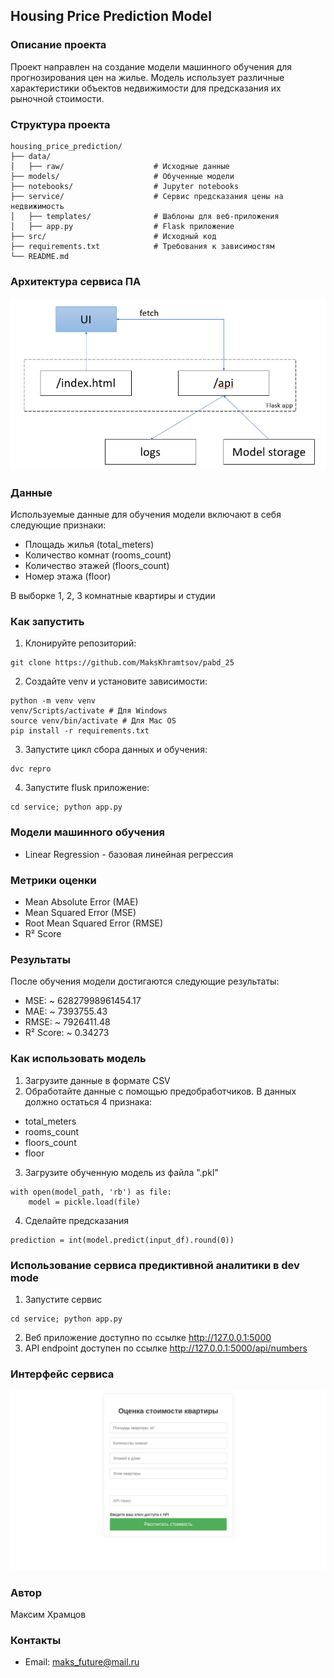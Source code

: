 ## Housing Price Prediction Model

### Описание проекта
Проект направлен на создание модели машинного обучения для прогнозирования цен на жилье. Модель использует различные характеристики объектов недвижимости для предсказания их рыночной стоимости.

### Структура проекта
```
housing_price_prediction/
├── data/
│   ├── raw/                    # Исходные данные
├── models/                     # Обученные модели
├── notebooks/                  # Jupyter notebooks
├── service/                    # Сервис предсказания цены на недвижимость
│   ├── templates/              # Шаблоны для веб-приложения
│   ├── app.py                  # Flask приложение
├── src/                        # Исходный код
├── requirements.txt            # Требования к зависимостям
└── README.md
```

### Архитектура сервиса ПА
![](img/arch.png)

### Данные
Используемые данные для обучения модели включают в себя следующие признаки:
* Площадь жилья (total_meters)
* Количество комнат (rooms_count)
* Количество этажей (floors_count)
* Номер этажа (floor)


В выборке 1, 2, 3 комнатные квартиры и студии


### Как запустить
1. Клонируйте репозиторий:
```
git clone https://github.com/MaksKhramtsov/pabd_25
```

2. Создайте venv и установите зависимости:
```
python -m venv venv
venv/Scripts/activate # Для Windows
source venv/bin/activate # Для Mac OS
pip install -r requirements.txt
```

3. Запустите цикл сбора данных и обучения:
```
dvc repro
```
4. Запустите flusk приложение:
```
cd service; python app.py
```

### Модели машинного обучения
- Linear Regression - базовая линейная регрессия

### Метрики оценки
- Mean Absolute Error (MAE)
- Mean Squared Error (MSE)
- Root Mean Squared Error (RMSE)
- R² Score

### Результаты
После обучения модели достигаются следующие результаты:

- MSE: ~ 62827998961454.17
- MAE: ~ 7393755.43
- RMSE: ~ 7926411.48
- R² Score: ~ 0.34273

### Как использовать модель
1. Загрузите данные в формате CSV
2. Обработайте данные с помощью предобработчиков. В данных должно остаться 4 признака:
* total_meters
* rooms_count
* floors_count
* floor
3. Загрузите обученную модель из файла ".pkl"
```
with open(model_path, 'rb') as file:
    model = pickle.load(file)
```
4. Сделайте предсказания
```
prediction = int(model.predict(input_df).round(0))
```

### Использование сервиса предиктивной аналитики в dev mode
1. Запустите сервис
```
cd service; python app.py
```
2. Веб приложение доступно по ссылке http://127.0.0.1:5000 
3. API endpoint доступен  по ссылке http://127.0.0.1:5000/api/numbers

### Интерфейс сервиса
![](img/interface.jpg)

### Автор
Максим Храмцов


### Контакты
* Email: maks_future@mail.ru